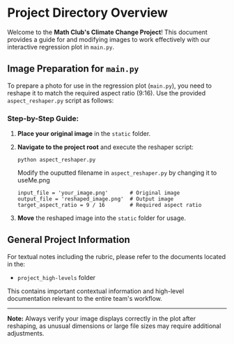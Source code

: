 # Project Directory Overview

Welcome to the **Math Club's Climate Change Project**! This document provides a guide for and modifying images to work effectively with our interactive regression plot in `main.py`.

## Image Preparation for `main.py`

To prepare a photo for use in the regression plot (`main.py`), you need to reshape it to match the required aspect ratio (9:16). Use the provided `aspect_reshaper.py` script as follows:

### Step-by-Step Guide:

1. **Place your original image** in the `static` folder.
2. **Navigate to the project root** and execute the reshaper script:

   ```
   python aspect_reshaper.py
   ```

   Modify the ouputted filename in `aspect_reshaper.py` by changing it to useMe.png

   ```
   input_file = 'your_image.png'       # Original image
   output_file = 'reshaped_image.png'  # Output image
   target_aspect_ratio = 9 / 16        # Required aspect ratio
   ```
3. **Move** the reshaped image into the `static` folder for usage.


## General Project Information

For textual notes including the rubric, please refer to the documents located in the:

* `project_high-levels` folder

This contains important contextual information and high-level documentation relevant to the entire team's workflow.

---

**Note:** Always verify your image displays correctly in the plot after reshaping, as unusual dimensions or large file sizes may require additional adjustments.
